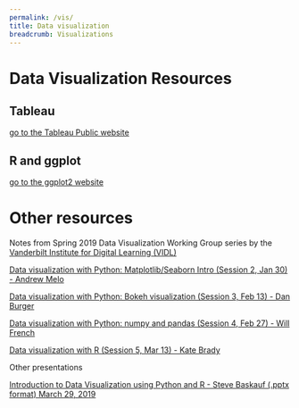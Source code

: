 ```yaml
---
permalink: /vis/
title: Data visualization
breadcrumb: Visualizations
---
```


# Data Visualization Resources

## Tableau

[go to the Tableau Public website](https://public.tableau.com/en-us/s/)

## R and ggplot

[go to the ggplot2 website](https://ggplot2.tidyverse.org/index.html)

# Other resources

Notes from Spring 2019 Data Visualization Working Group series by the [Vanderbilt Institute for Digital Learning (VIDL)](https://wp0.vanderbilt.edu/vidl/)

[Data visualization with Python: Matplotlib/Seaborn Intro (Session 2, Jan 30) - Andrew Melo](https://github.com/PerilousApricot/jupyterhub_matplotlib_seaborn)

[Data visualization with Python: Bokeh visualization (Session 3, Feb 13) - Dan Burger](https://gist.github.com/danburger/4fbac0224cf736b2f2ed032977a17e7f)

[Data visualization with Python: numpy and pandas (Session 4, Feb 27) - Will French](https://github.com/frenchwr/data_viz_wg)

[Data visualization with R (Session 5, Mar 13) - Kate Brady](https://github.com/kbrady/data_viz_working_group_r_talk)

Other presentations

[Introduction to Data Visualization using Python and R - Steve Baskauf (.pptx format) March 29, 2019](resource/vis-workshop.pptx)
